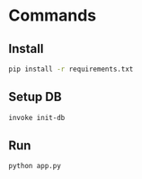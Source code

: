 # Commands

## Install

```sh
pip install -r requirements.txt
```

## Setup DB

```sh
invoke init-db
```

## Run

```sh
python app.py
```
